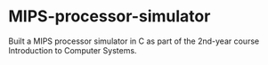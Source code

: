 # MIPS-processor-simulator
Built a MIPS processor simulator in C as part of the 2nd-year course Introduction to Computer Systems.
